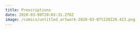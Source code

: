 ```yaml
---
title: Prescriptions
date: 2020-03-08T20:03:31.276Z
image: /comics/untitled_artwork-2020-03-07t220220.413.png
---
```

